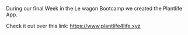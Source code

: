During our final Week in the Le wagon Bootcamp we created the Plantlife App.

Check it out over this link:
https://www.plantlife4life.xyz
